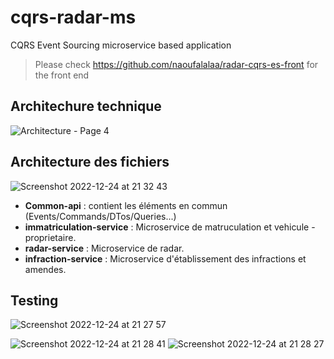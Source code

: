 # cqrs-radar-ms
CQRS Event Sourcing microservice based application
> Please check https://github.com/naoufalalaa/radar-cqrs-es-front for the front end
## Architechure technique
![Architecture - Page 4](https://user-images.githubusercontent.com/61352259/209450330-d4366541-5b7d-468b-8c08-2a68fe3ca3fc.png)

## Architecture des fichiers
![Screenshot 2022-12-24 at 21 32 43](https://user-images.githubusercontent.com/61352259/209450344-f6323d5b-149e-4e43-baa9-b61fe0c1ab65.png)

- **Common-api** : contient les éléments en commun (Events/Commands/DTos/Queries...)
- **immatriculation-service** : Microservice de matruculation et vehicule - proprietaire.
- **radar-service** : Microservice de radar.
- **infraction-service** : Microservice d'établissement des infractions et amendes.


## Testing

![Screenshot 2022-12-24 at 21 27 57](https://user-images.githubusercontent.com/61352259/209450307-0bd0b2fb-ee78-4e85-b7ec-dd55c1f4b216.png)

![Screenshot 2022-12-24 at 21 28 41](https://user-images.githubusercontent.com/61352259/209450303-b82ddc32-f0bc-4a85-b32b-d890d0190e83.png)
![Screenshot 2022-12-24 at 21 28 27](https://user-images.githubusercontent.com/61352259/209450305-3ce8a46c-b6c2-4b3c-8ae5-b86070b48a87.png)

